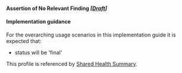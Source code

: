 #### Assertion of No Relevant Finding *[[Draft](http://hl7.org/fhir/stu3/valueset-publication-status.html)]*

#### Implementation guidance

For the overarching usage scenarios in this implementation guide it is expected that:
* status will be 'final'
 
This profile is referenced by [Shared Health Summary](StructureDefinition-composition-shs-1.html).
